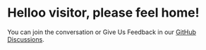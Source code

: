 # Helloo visitor, please feel home!

You can join the conversation or Give Us Feedback in our [GitHub Discussions](https://github.com/prgrmcode/prgrmcode.github.io/discussions).
